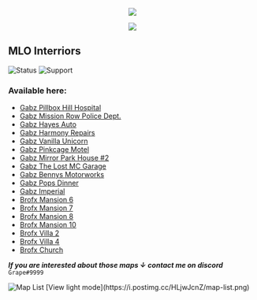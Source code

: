 <p align="center">  
<img src="https://i.pinimg.com/originals/e7/dd/6a/e7dd6a476f5dfcf0e45d0d3b9c325fd3.gif">
</p>
<p align="center">
<p align="center">
</p>
<p align="center">  
<img src="https://komarev.com/ghpvc/?username=grapefx&color=blue">

</p>

## MLO Interriors
![Status](https://img.shields.io/badge/status-updating-yellow) ![Support](https://img.shields.io/badge/issues-closed-critical)
### Available here:
- [Gabz Pillbox Hill Hospital](https://www.mediafire.com/file/ujyn9ts60r3wtb2/Pillbox_hospital_files_gabz_with_parking.rar/file)
- [Gabz Mission Row Police Dept.](http://www.mediafire.com/file/c5ko9gxar4ldmkr/gabz_mrpd_fivem_update_extra_world.7z/file)
- [Gabz Hayes Auto](https://www.mediafire.com/file/vwivl1c3rbbuqra/HayesAuto-Fly_Leaks.rar/file)
- [Gabz Harmony Repairs](https://www.mediafire.com/file/ib8c0wbn82rzywo/gabz_harmony-Fly+Leaks.zip/file)
- [Gabz Vanilla Unicorn](http://www.mediafire.com/file/1xsv89o1gpfplmq/gabz+vanilla+unicorn-Fly+Leaks.zip/file)
- [Gabz Pinkcage Motel](https://www.mediafire.com/file/s59773k7cbtjfdc/gabz_pinkcage_Motel-Fly+Leaks.rar/file)
- [Gabz Mirror Park House #2](https://www.mediafire.com/file/647a3wo3emnc3a1/GABZ-MirrorParkHouse2-Fly_Leaks.rar/file)
- [Gabz The Lost MC Garage](https://www.mediafire.com/file/wcrz8221nvog530/GABZ_LostMC-Fly_Leaks.rar/file)
- [Gabz Bennys Motorworks](https://www.mediafire.com/file/zmvcgrtkuevqi25/GabzBennys-Fly_Leaks.rar/file)
- [Gabz Pops Dinner](http://www.mediafire.com/file/bplebzh9xm515bo/GABZ+popsdiner-Fly+Leaks.rar/file)
- [Gabz Imperial](http://www.mediafire.com/file/0h8e61t6j06wzby/gabz_imp_garage_%25282%2529.rar/file)
- [Brofx Mansion 6](https://www.mediafire.com/file/tqc78dphhi6iyfr/brofx_mansion_06.zip/file)
- [Brofx Mansion 7](https://www.mediafire.com/file/nxgiy54a494acnr/brofx_mansion_07.zip/file)
- [Brofx Mansion 8](https://www.mediafire.com/file/qc4kok3hs6m6c7m/brofx_mansion08.zip/file)
- [Brofx Mansion 10](https://www.mediafire.com/file/ew0jfteoo53eoba/brofx_mansion_10.zip/file)
- [Brofx Villa 2](https://www.mediafire.com/file/vo4d4qs0a3ooszv/brofx_villa02.zip/file)
- [Brofx Villa 4](https://www.mediafire.com/file/c79tpuyxdiu0ppj/brofx_villa_04.zip/file)
- [Brofx Church](https://www.mediafire.com/file/hll6z7l4s5tm67z/brofx_church.zip/file)


_**If you are interested about those maps ↓ contact me on discord**_ `Grape#9999`
<link href="style.css" rel="stylesheet">
<img src="https://i.postimg.cc/HLjwJcnZ/map-list.png" alt="Map List" class="img">
[View light mode](https://i.postimg.cc/HLjwJcnZ/map-list.png)
